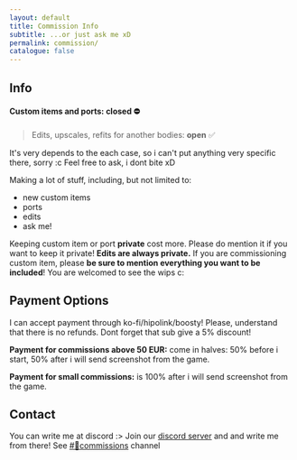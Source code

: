 ```yaml
---
layout: default
title: Commission Info
subtitle: ...or just ask me xD
permalink: commission/
catalogue: false
---
```


## Info

#### Custom items and ports: **closed** ⛔
> Edits, upscales, refits for another bodies: **open** ✅


It's very depends to the each case, so i can't put anything very specific there, sorry :c Feel free to ask, i dont bite xD 

Making a lot of stuff, including, but not limited to: 

- new custom items
- ports
- edits
- ask me!

Keeping custom item or port **private** cost more. Please do mention it if you want to keep it private! **Edits are always private.** If you are commissioning custom item, please **be sure to mention everything you want to be included**! You are welcomed to see the wips c:

## Payment Options

I can accept payment through ko-fi/hipolink/boosty! Please, understand that there is no refunds. Dont forget that sub give a 5% discount!

**Payment for commissions above 50 EUR:** come in halves: 50% before i start, 50% after i will send screenshot from the game.

**Payment for small commissions:** is 100% after i will send screenshot from the game.

## Contact

You can write me at discord :> Join our [discord server](https://discord.gg/yPbUXazxQ3) and and write me from there! See [#🌸commissions](https://discord.com/channels/1076119248159637534/1076128057678626838) channel

[pillow39]: https://discord.com/users/606138858618224640